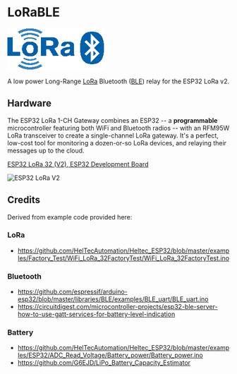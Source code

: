 # LoRaBLE
![LoRaBLE](lorable.png)

A low power Long-Range [LoRa](https://en.wikipedia.org/wiki/LoRa)
Bluetooth ([BLE](https://en.wikipedia.org/wiki/Bluetooth_Low_Energy)) relay for the ESP32 LoRa v2.

## Hardware

The ESP32 LoRa 1-CH Gateway combines an ESP32 -- a **programmable** microcontroller featuring both WiFi and Bluetooth
radios -- with an RFM95W LoRa transceiver to create a single-channel LoRa gateway. It's a perfect, low-cost tool for
monitoring a dozen-or-so LoRa devices, and relaying their messages up to the cloud.

[ESP32 LoRa 32 (V2), ESP32 Development Board](https://www.amazon.com/MakerFocus-Development-Bluetooth-0-96inch-Display/dp/B076MSLFC9)

![ESP32 LoRa V2](https://m.media-amazon.com/images/I/710x6RMB+YL._AC_SX679_.jpg)

## Credits

Derived from example code provided here:

### LoRa

- https://github.com/HelTecAutomation/Heltec_ESP32/blob/master/examples/Factory_Test/WiFi_LoRa_32FactoryTest/WiFi_LoRa_32FactoryTest.ino

### Bluetooth
- https://github.com/espressif/arduino-esp32/blob/master/libraries/BLE/examples/BLE_uart/BLE_uart.ino
- https://circuitdigest.com/microcontroller-projects/esp32-ble-server-how-to-use-gatt-services-for-battery-level-indication

### Battery
- https://github.com/HelTecAutomation/Heltec_ESP32/blob/master/examples/ESP32/ADC_Read_Voltage/Battery_power/Battery_power.ino
- https://github.com/G6EJD/LiPo_Battery_Capacity_Estimator
